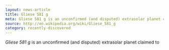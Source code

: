```yaml
---
layout: news-article
title: Gliese 581 g
meta: Gliese 581 g is an unconfirmed (and disputed) extrasolar planet claimed
source: http://en.wikipedia.org/wiki/Gliese_581_g
category: recently-discovered
---
```


*Gliese 581 g* is an unconfirmed (and disputed) extrasolar planet claimed to
